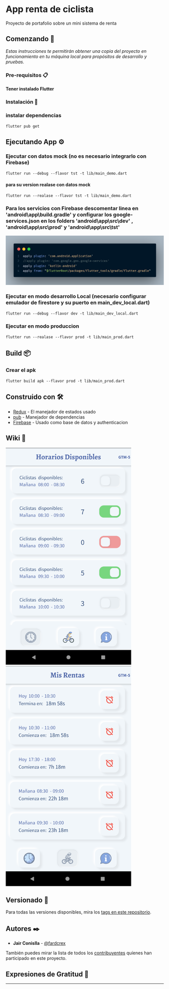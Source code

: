 # App renta de ciclista

Proyecto de portafolio sobre un mini sistema de renta

## Comenzando 🚀

_Estas instrucciones te permitirán obtener una copia del proyecto en funcionamiento en tu máquina local para propósitos de desarrollo y pruebas._

### Pre-requisitos 📋

#### Tener instalado Flutter

### Instalación 🔧

### instalar dependencias

```
flutter pub get
```

## Ejecutando App ⚙️

### Ejecutar con datos mock (no es necesario integrarlo con Firebase)

```
flutter run --debug --flavor tst -t lib/main_demo.dart
```

#### para su version realase con datos mock

```
flutter run --realase --flavor tst -t lib/main_demo.dart
```

### Para los servicios con Firebase descomentar linea en 'android\app\build.gradle' y configurar los google-services.json en los folders 'android\app\src\dev' , 'android\app\src\prod' y 'android\app\src\tst'

![alt text](assets/code.png "code")

### Ejecutar en modo desarrollo Local (necesario configurar emulador de firestore y su puerto en main_dev_local.dart)

```
flutter run --debug --flavor dev -t lib/main_dev_local.dart
```

### Ejecutar en modo produccion

```
flutter run --realase --flavor prod -t lib/main_prod.dart
```

## Build 📦

### Crear el apk

```
flutter build apk --flavor prod -t lib/main_prod.dart
```

## Construido con 🛠️

- [Redux](http://www.dropwizard.io/1.0.2/docs/) - El manejador de estados usado
- [pub](https://maven.apache.org/) - Manejador de dependencias
- [Firebase](https://firebase.google.com/) - Usado como base de datos y authenticacion

## Wiki 📖

![alt text](assets/horarios_page.png "code")
![alt text](assets/rentas_page.png "code")

## Versionado 📌

Para todas las versiones disponibles, mira los [tags en este repositorio](https://github.com/tu/proyecto/tags).

## Autores ✒️

- **Jair Conislla** - [@fardcrex](https://twitter.com/fardcrex)

También puedes mirar la lista de todos los [contribuyentes](https://github.com/fardcrex/app-rent-bike/tags) quíenes han participado en este proyecto.

## Expresiones de Gratitud 🎁

---
